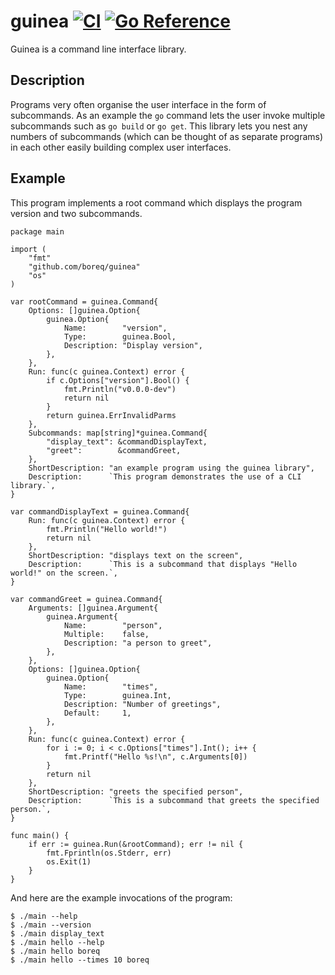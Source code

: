 # guinea [![CI](https://github.com/boreq/guinea/actions/workflows/ci.yml/badge.svg)](https://github.com/boreq/guinea/actions/workflows/ci.yml) [![Go Reference](https://pkg.go.dev/badge/github.com/boreq/guinea.svg)](https://pkg.go.dev/github.com/boreq/guinea)

Guinea is a command line interface library.

## Description
Programs very often organise the user interface in the form of subcommands. As
an example the `go` command lets the user invoke multiple subcommands such as
`go build` or `go get`. This library lets you nest any numbers of subcommands
(which can be thought of as separate programs) in each other easily building
complex user interfaces.


## Example
This program implements a root command which displays the program version and
two subcommands.

    package main

    import (
    	"fmt"
    	"github.com/boreq/guinea"
    	"os"
    )

    var rootCommand = guinea.Command{
    	Options: []guinea.Option{
    		guinea.Option{
    			Name:        "version",
    			Type:        guinea.Bool,
    			Description: "Display version",
    		},
    	},
    	Run: func(c guinea.Context) error {
    		if c.Options["version"].Bool() {
    			fmt.Println("v0.0.0-dev")
    			return nil
    		}
    		return guinea.ErrInvalidParms
    	},
    	Subcommands: map[string]*guinea.Command{
    		"display_text": &commandDisplayText,
    		"greet":        &commandGreet,
    	},
    	ShortDescription: "an example program using the guinea library",
    	Description:      `This program demonstrates the use of a CLI library.`,
    }

    var commandDisplayText = guinea.Command{
    	Run: func(c guinea.Context) error {
    		fmt.Println("Hello world!")
    		return nil
    	},
    	ShortDescription: "displays text on the screen",
    	Description:      `This is a subcommand that displays "Hello world!" on the screen.`,
    }

    var commandGreet = guinea.Command{
    	Arguments: []guinea.Argument{
    		guinea.Argument{
    			Name:        "person",
    			Multiple:    false,
    			Description: "a person to greet",
    		},
    	},
    	Options: []guinea.Option{
    		guinea.Option{
    			Name:        "times",
    			Type:        guinea.Int,
    			Description: "Number of greetings",
    			Default:     1,
    		},
    	},
    	Run: func(c guinea.Context) error {
    		for i := 0; i < c.Options["times"].Int(); i++ {
    			fmt.Printf("Hello %s!\n", c.Arguments[0])
    		}
    		return nil
    	},
    	ShortDescription: "greets the specified person",
    	Description:      `This is a subcommand that greets the specified person.`,
    }

    func main() {
    	if err := guinea.Run(&rootCommand); err != nil {
    		fmt.Fprintln(os.Stderr, err)
    		os.Exit(1)
    	}
    }

And here are the example invocations of the program:

    $ ./main --help
    $ ./main --version
    $ ./main display_text
    $ ./main hello --help
    $ ./main hello boreq
    $ ./main hello --times 10 boreq
